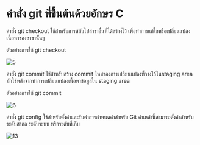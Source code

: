 # คำสั่ง git ที่ขึ้นต้นด้วยอักษร C
คำสั่ง git checkout ใช้สำหรับการสลับไปสาขาอื่นที่ได้สร้างไว้ เพื่อทำการแก้ไขหรือเปลี่ยนแปลงเนื้อหาของสาขานั้นๆ 

ตัวอย่างการใช้ git checkout

![5](https://github.com/SuphawadiP/Git_A-Z_Mission_65030269/assets/144196049/062e46c5-14af-4f54-9100-eb78b9c7e700)

คำสั่ง git commit ใช้สำหรับสร้าง commit ใหม่ของการเปลี่ยนแปลงที่วางไว้ในstaging area มักใช้หลังจากทำการเปลี่ยนแปลงเนื้อหาข้อมูลใน staging area

ตัวอย่างการใช้ git commit 

![6](https://github.com/SuphawadiP/Git_A-Z_Mission_65030269/assets/144196049/6ba21218-48dd-4004-bd73-660a28a29554)

คำสั่ง git config ใช้สำหรับตั้งค่าและรับค่าการกำหนดค่าสำหรับ Git ค่าเหล่านี้สามารถตั้งค่าสำหรับระดับสากล ระดับระบบ หรือระดับที่เก็บ

![13](https://github.com/SuphawadiP/Git_A-Z_Mission_65030269/assets/144196049/a35cd9d8-e602-44fc-b49f-bab72023df0c)
